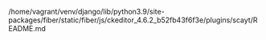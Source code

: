 /home/vagrant/venv/django/lib/python3.9/site-packages/fiber/static/fiber/js/ckeditor_4.6.2_b52fb43f6f3e/plugins/scayt/README.md
